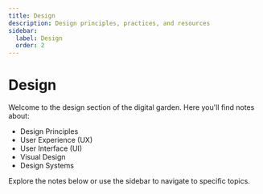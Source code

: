 ```yaml
---
title: Design
description: Design principles, practices, and resources
sidebar:
  label: Design
  order: 2
---
```


# Design

Welcome to the design section of the digital garden. Here you'll find notes about:

- Design Principles
- User Experience (UX)
- User Interface (UI)
- Visual Design
- Design Systems

Explore the notes below or use the sidebar to navigate to specific topics. 